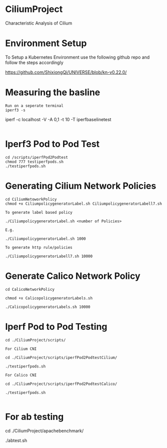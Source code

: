 # CiliumProject
Characteristic Analysis of Cilium 

# Environment Setup

To Setup a Kubernetes Environment use the following github repo and follow the steps accordingly 

https://github.com/ShixiongQi/UNIVERSE/blob/kn-v0.22.0/


# Measuring the basline 

```
Run on a seperate terminal 
iperf3 -s
```
iperf -c localhost -V -A 0,1 -t 10 -T iperfbaselinetest
```

```
# Iperf3 Pod to Pod Test 

```
cd /scripts/iperfPod2Podtest
chmod 777 testiperfpods.sh
./testiperfpods.sh 
```
# Generating Cilium Network Policies

```
cd CiliumNetoworkPolicy 
chmod +x CiliumpolicygeneratorLabel.sh CiliumpolicygeneratorLabell7.sh

To generate label based policy 

./CiliumpolicygeneratorLabel.sh <number of Policies>

E.g. 

./CiliumpolicygeneratorLabel.sh 1000 

To generate http rule/policies 

./CiliumpolicygeneratorLabell7.sh 10000

```

# Generate Calico Network Policy 

```
cd CalicoNetworkPolicy

chmod +x CalicopolicygeneratorLabels.sh

./CalicopolicygeneratorLabels.sh 10000

```

# Iperf Pod to Pod Testing 

 ```
 cd ./CiliumProject/scripts/
 
For Cilium CNI 

cd ./CiliumProject/scripts/iperfPod2PodtestCilium/

./testiperfpods.sh 

For Calico CNI 

cd ./CiliumProject/scripts/iperfPod2PodtestCalico/

./testiperfpods.sh


```

# For ab testing 

cd ./CiliumProject/apachebenchmark/

./abtest.sh 

```







 

```


